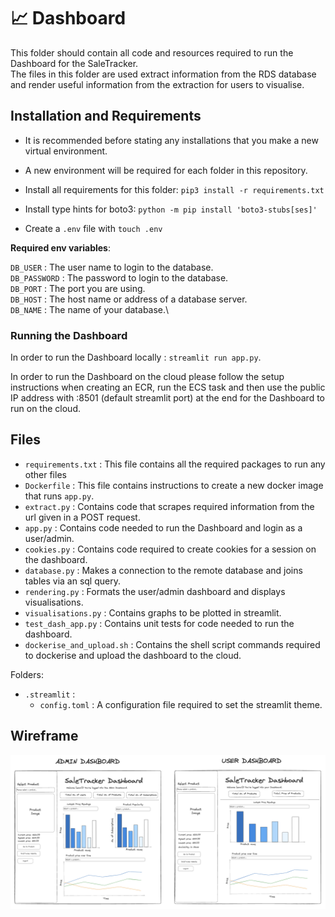 # 📈 Dashboard

This folder should contain all code and resources required to run the Dashboard for the SaleTracker.\
The files in this folder are used extract information from the RDS database and render useful information from the extraction for users to visualise.

## Installation and Requirements

- It is recommended before stating any installations that you make a new virtual environment. 
- A new environment will be required for each folder in this repository.

- Install all requirements for this folder: `pip3 install -r requirements.txt`
- Install type hints for boto3: `python -m pip install 'boto3-stubs[ses]'`

- Create a `.env` file with `touch .env`

**Required env variables**:

`DB_USER` : The user name to login to the database.\
`DB_PASSWORD` : The password to login to the database.\
`DB_PORT` : The port you are using.\
`DB_HOST` : The host name or address of a database server.\
`DB_NAME` : The name of your database.\

### Running the Dashboard 

In order to run the Dashboard locally : `streamlit run app.py`. 

In order to run the Dashboard on the cloud please follow the setup instructions when creating an ECR, run the ECS task and then use the public IP address with :8501 (default streamlit port) at the end for the Dashboard to run on the cloud. 

## Files 

- `requirements.txt` : This file contains all the required packages to run any other files
- `Dockerfile` : This file contains instructions to create a new docker image that runs `app.py`.
- `extract.py` : Contains code that scrapes required information from the url given in a POST request.
- `app.py` : Contains code needed to run the Dashboard and login as a user/admin.
- `cookies.py` : Contains code required to create cookies for a session on the dashboard.
- `database.py` : Makes a connection to the remote database and joins tables via an sql query. 
- `rendering.py` : Formats the user/admin dashboard and displays visualisations.
- `visualisations.py` : Contains graphs to be plotted in streamlit. 
- `test_dash_app.py` : Contains unit tests for code needed to run the dashboard.
- `dockerise_and_upload.sh` : Contains the shell script commands required to dockerise and upload the dashboard to the cloud. 


Folders:

- `.streamlit` :
    - `config.toml` : A configuration file required to set the streamlit theme. 


## Wireframe

![dashboard_wireframe](../diagrams/dashboard-wireframe.png)
